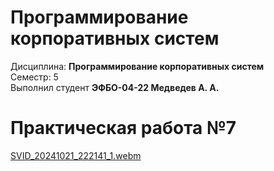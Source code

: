 # Программирование корпоративных систем
Дисциплина: **Программирование корпоративных систем** <br>
Семестр: 5 <br>
Выполнил студент **ЭФБО-04-22 Медведев А. А.** <br>


# Практическая работа №7


[SVID_20241021_222141_1.webm](https://github.com/user-attachments/assets/add06461-b22e-4bcb-b92e-25c87cd10eb2)
